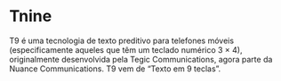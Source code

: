 # Tnine
T9 é uma tecnologia de texto preditivo para
telefones móveis (especificamente aqueles que têm
um teclado numérico 3 × 4), originalmente
desenvolvida pela Tegic Communications, agora
parte da Nuance Communications. T9 vem de “Texto em 9 teclas”.
